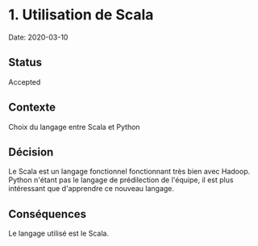 # 1. Utilisation de Scala

Date: 2020-03-10

## Status

Accepted

## Contexte

Choix du langage entre Scala et Python

## Décision

Le Scala est un langage fonctionnel fonctionnant très bien avec Hadoop.
Python n'étant pas le langage de prédilection de l'équipe, il est plus intéressant
que d'apprendre ce nouveau langage.

## Conséquences

Le langage utilisé est le Scala.

